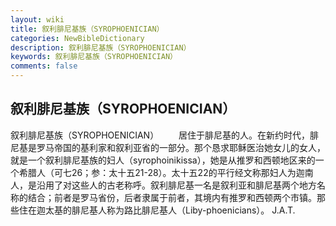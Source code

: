 ```yaml
---
layout: wiki
title: 叙利腓尼基族（SYROPHOENICIAN）
categories: NewBibleDictionary
description: 叙利腓尼基族（SYROPHOENICIAN）
keywords: 叙利腓尼基族（SYROPHOENICIAN）
comments: false
---
```


## 叙利腓尼基族（SYROPHOENICIAN）



叙利腓尼基族（SYROPHOENICIAN）
　　居住于腓尼基的人。在新约时代，腓尼基是罗马帝国的基利家和叙利亚省的一部分。那个恳求耶稣医治她女儿的女人，就是一个叙利腓尼基族的妇人（syrophoinikissa），她是从推罗和西顿地区来的一个希腊人（可七26；参：太十五21-28）。太十五22的平行经文称那妇人为迦南人，是沿用了对这些人的古老称呼。叙利腓尼基一名是叙利亚和腓尼基两个地方名称的结合；前者是罗马省份，后者隶属于前者，其境内有推罗和西顿两个市镇。那些住在迦太基的腓尼基人称为路比腓尼基人（Liby-phoenicians）。
J.A.T.





